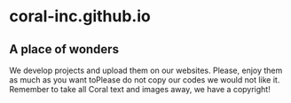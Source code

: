 # coral-inc.github.io
## A place of wonders

We develop projects and upload them on our websites. Please, enjoy them as much as you want toPlease do not copy our codes we would not like it. 
Remember to take all Coral text and images away, we have a copyright!
